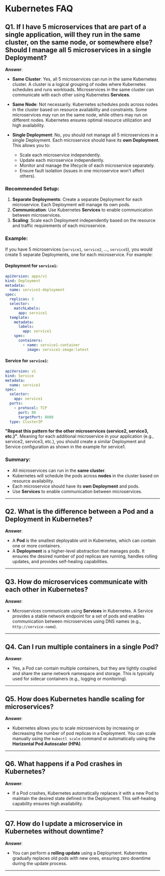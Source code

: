 # Kubernetes FAQ

## Q1. If I have 5 microservices that are part of a single application, will they run in the same cluster, on the same node, or somewhere else? Should I manage all 5 microservices in a single Deployment?

**Answer**:  
- **Same Cluster**: Yes, all 5 microservices can run in the same Kubernetes cluster. A cluster is a logical grouping of nodes where Kubernetes schedules and runs workloads. Microservices in the same cluster can communicate with each other using Kubernetes **Services**.

- **Same Node**: Not necessarily. Kubernetes schedules pods across nodes in the cluster based on resource availability and constraints. Some microservices may run on the same node, while others may run on different nodes. Kubernetes ensures optimal resource utilization and high availability.

- **Single Deployment**: No, you should not manage all 5 microservices in a single Deployment. Each microservice should have its **own Deployment**. This allows you to:
  - Scale each microservice independently.
  - Update each microservice independently.
  - Monitor and manage the lifecycle of each microservice separately.
  - Ensure fault isolation (issues in one microservice won't affect others).

### Recommended Setup:
1. **Separate Deployments**: Create a separate Deployment for each microservice. Each Deployment will manage its own pods.
2. **Communication**: Use Kubernetes **Services** to enable communication between microservices.
3. **Scaling**: Scale each Deployment independently based on the resource and traffic requirements of each microservice.

### Example:
If you have 5 microservices (`service1`, `service2`, ..., `service5`), you would create 5 separate Deployments, one for each microservice. For example:

#### Deployment for `service1`:
```yaml
apiVersion: apps/v1
kind: Deployment
metadata:
  name: service1-deployment
spec:
  replicas: 3
  selector:
    matchLabels:
      app: service1
  template:
    metadata:
      labels:
        app: service1
    spec:
      containers:
        - name: service1-container
          image: service1-image:latest
```

#### Service for `service1`:
```yaml
apiVersion: v1
kind: Service
metadata:
  name: service1
spec:
  selector:
    app: service1
  ports:
    - protocol: TCP
      port: 80
      targetPort: 8080
  type: ClusterIP
```

**"Repeat this pattern for the other microservices (service2, service3, etc.)"**. Meaning for each additional microservice in your application (e.g., service2, service3, etc.), you should create a similar Deployment and Service configuration as shown in the example for service1.

### Summary:
- All microservices can run in the **same cluster**.
- Kubernetes will schedule the pods across **nodes** in the cluster based on resource availability.
- Each microservice should have its **own Deployment** and pods.
- Use **Services** to enable communication between microservices.

---

## Q2. What is the difference between a Pod and a Deployment in Kubernetes?
**Answer**:  
- A **Pod** is the smallest deployable unit in Kubernetes, which can contain one or more containers.
- A **Deployment** is a higher-level abstraction that manages pods. It ensures the desired number of pod replicas are running, handles rolling updates, and provides self-healing capabilities.

---

## Q3. How do microservices communicate with each other in Kubernetes?
**Answer**:  
- Microservices communicate using **Services** in Kubernetes. A Service provides a stable network endpoint for a set of pods and enables communication between microservices using DNS names (e.g., `http://service-name`).

---

## Q4. Can I run multiple containers in a single Pod?
**Answer**:  
- Yes, a Pod can contain multiple containers, but they are tightly coupled and share the same network namespace and storage. This is typically used for sidecar containers (e.g., logging or monitoring).

---

## Q5. How does Kubernetes handle scaling for microservices?
**Answer**:  
- Kubernetes allows you to scale microservices by increasing or decreasing the number of pod replicas in a Deployment. You can scale manually using the `kubectl scale` command or automatically using the **Horizontal Pod Autoscaler (HPA)**.

---

## Q6. What happens if a Pod crashes in Kubernetes?
**Answer**:  
- If a Pod crashes, Kubernetes automatically replaces it with a new Pod to maintain the desired state defined in the Deployment. This self-healing capability ensures high availability.

---

## Q7. How do I update a microservice in Kubernetes without downtime?
**Answer**:  
- You can perform a **rolling update** using a Deployment. Kubernetes gradually replaces old pods with new ones, ensuring zero downtime during the update process.

---
